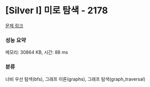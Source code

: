 # [Silver I] 미로 탐색 - 2178 

[문제 링크](https://www.acmicpc.net/problem/2178) 

### 성능 요약

메모리: 30864 KB, 시간: 88 ms

### 분류

너비 우선 탐색(bfs), 그래프 이론(graphs), 그래프 탐색(graph_traversal)

